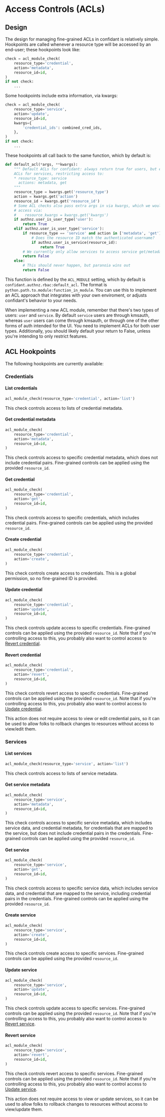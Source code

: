 # Access Controls (ACLs)

## Design

The design for managing fine-grained ACLs in confidant is relatively simple. Hookpoints are called whenever a resource type will be accessed by an end-user; these hookpoints look like:

```python
check = acl_module_check(
    resource_type='credential',
    action='metadata',
    resource_id=id,
)
if not check:
    ...
```

Some hookpoints include extra information, via kwargs:

```python
check = acl_module_check(
    resource_type='service',
    action='update',
    resource_id=id,
    kwargs={
        'credential_ids': combined_cred_ids,
    },
)
if not check:
    ...
```

These hookpoints all call back to the same function, which by default is:

```python
def default_acl(*args, **kwargs):
    """ Default ACLs for confidant: always return true for users, but enforce
    ACLs for services, restricting access to:
    * resource_type: service
      actions: metadata, get
    """
    resource_type = kwargs.get('resource_type')
    action = kwargs.get('action')
    resource_id = kwargs.get('resource_id')
    # Some ACL checks also pass extra args in via kwargs, which we would
    # access via:
    #    resource_kwargs = kwargs.get('kwargs')
    if authnz.user_is_user_type('user'):
        return True
    elif authnz.user_is_user_type('service'):
        if resource_type == 'service' and action in ['metadata', 'get']:
            # Does the resource ID match the authenticated username?
            if authnz.user_is_service(resource_id):
                return True
        # We currently only allow services to access service get/metadata
        return False
    else:
        # This should never happen, but paranoia wins out
        return False
```

This function is defined by the `ACL_MODULE` setting, which by default is `confidant.authnz.rbac:default_acl`. The format is `python.path.to.module:function_in_module`. You can use this to implement an ACL approach that integrates with your own enviroment, or adjusts confidant's behavior to your needs.

When implementing a new ACL module, remember that there's two types of users: `user` and `service`. By default `service` users are through kmsauth, whereas `user` users can come through kmsauth, or through one of the other forms of auth intended for the UI. You need to implement ACLs for both user types. Additionally, you should likely default your return to False, unless you're intending to only restrict features.

## ACL Hookpoints

The following hookpoints are currently available:

### Credentials

#### List credentials

```python
acl_module_check(resource_type='credential', action='list')
```

This check controls access to lists of credential metadata.

#### Get credential metadata

```python
acl_module_check(
    resource_type='credential',
    action='metadata',
    resource_id=id,
)
```

This check controls access to specific credential metadata, which does not include credential pairs. Fine-grained controls can be applied using the provided `resource_id`.

#### Get credential

```python
acl_module_check(
    resource_type='credential',
    action='get',
    resource_id=id,
)
```

This check controls access to specific credentials, which includes credential pairs. Fine-grained controls can be applied using the provided `resource_id`.

#### Create credential

```python
acl_module_check(
    resource_type='credential',
    action='create',
)
```

This check controls create access to credentials. This is a global permission, so no fine-grained ID is provided.

#### Update credential

```python
acl_module_check(
    resource_type='credential',
    action='update',
    resource_id=id,
)
```

This check controls update access to specific credentials. Fine-grained controls can be applied using the provided `resource_id`. Note that if you're controlling access to this, you probably also want to control access to [Revert credential](#revert-credential).

#### Revert credential

```python
acl_module_check(
    resource_type='credential',
    action='revert',
    resource_id=id,
)
```

This check controls revert access to specific credentials. Fine-grained controls can be applied using the provided `resource_id`. Note that if you're controlling access to this, you probably also want to control access to [Update credential](#update-credential).

This action does not require access to view or edit credential pairs, so it can be used to allow folks to rollback changes to resources without access to view/edit them.

### Services

#### List services

```python
acl_module_check(resource_type='service', action='list')
```

This check controls access to lists of service metadata.

#### Get service metadata

```python
acl_module_check(
    resource_type='service',
    action='metadata',
    resource_id=id,
)
```

This check controls access to specific service metadata, which includes service data, and credential metadata, for credentials that are mapped to the service, but does not include credential pairs in the credentials. Fine-grained controls can be applied using the provided `resource_id`.

#### Get service

```python
acl_module_check(
    resource_type='service',
    action='get',
    resource_id=id,
)
```

This check controls access to specific service data, which includes service data, and credential that are mapped to the service, including credential pairs in the credentials. Fine-grained controls can be applied using the provided `resource_id`.

#### Create service

```python
acl_module_check(
    resource_type='service',
    action='create',
    resource_id=id,
)
```

This check controls create access to specific services. Fine-grained controls can be applied using the provided `resource_id`.

#### Update service

```python
acl_module_check(
    resource_type='service',
    action='update',
    resource_id=id,
)
```

This check controls update access to specific services. Fine-grained controls can be applied using the provided `resource_id`. Note that if you're controlling access to this, you probably also want to control access to [Revert service](#revert-service).

#### Revert service

```python
acl_module_check(
    resource_type='service',
    action='revert',
    resource_id=id,
)
```

This check controls revert access to specific services. Fine-grained controls can be applied using the provided `resource_id`. Note that if you're controlling access to this, you probably also want to control access to [Update service](#update-service).

This action does not require access to view or update services, so it can be used to allow folks to rollback changes to resources without access to view/update them.
